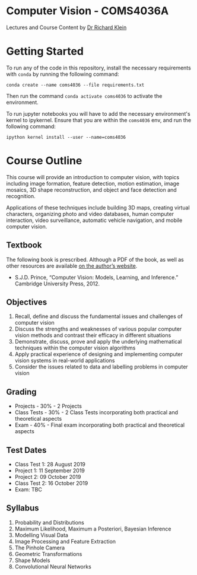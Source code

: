 # Computer Vision - COMS4036A
Lectures and Course Content by [Dr Richard Klein](https://www.wits.ac.za/staff/academic-a-z-listing/k/richardkleinwitsacza/)

# Getting Started
To run any of the code in this repository, install the necessary requirements with `conda` by running the following command:
```
conda create --name coms4036 --file requirements.txt 
```
Then run the command `conda activate coms4036` to activate the environment.

To run jupyter notebooks you will have to add the necessary environment's kernel to ipykernel. Ensure that you are within the `coms4036` env, and run the following command:
```
ipython kernel install --user --name=coms4036
```

# Course Outline
This course will provide an introduction to computer vision, with topics including image formation, feature detection, motion estimation, image mosaics, 3D shape reconstruction, and object and face detection and recognition. 

Applications of these techniques include building 3D maps, creating virtual characters, organizing photo and video databases, human computer interaction, video surveillance, automatic vehicle navigation, and mobile
computer vision.
## Textbook
The following book is prescribed. Although a PDF of the book, as well as other resources are available [on the
author’s website](http://www.computervisionmodels.com/).

* S.J.D. Prince, “Computer Vision: Models, Learning, and Inference.” Cambridge University Press, 2012.
## Objectives
1. Recall, define and discuss the fundamental issues and challenges of computer vision
2. Discuss the strengths and weaknesses of various popular computer vision methods and contrast their efficacy in different situations
3. Demonstrate, discuss, prove and apply the underlying mathematical techniques within the computer vision algorithms
4. Apply practical experience of designing and implementing computer vision systems in real-world applications
5. Consider the issues related to data and labelling problems in computer vision

## Grading
* Projects - 30% - 2 Projects
* Class Tests - 30% - 2 Class Tests incorporating both practical and theoretical aspects
* Exam - 40% - Final exam incorporating both practical and theoretical aspects

## Test Dates
* Class Test 1: 28 August 2019
* Project 1: 11 September 2019
* Project 2: 09 October 2019
* Class Test 2: 16 October 2019
* Exam: TBC
## Syllabus
1. Probability and Distributions
2. Maximum Likelihood, Maximum a Posteriori, Bayesian Inference
3. Modelling Visual Data
4. Image Processing and Feature Extraction
5. The Pinhole Camera
6. Geometric Transformations
7. Shape Models
8. Convolutional Neural Networks